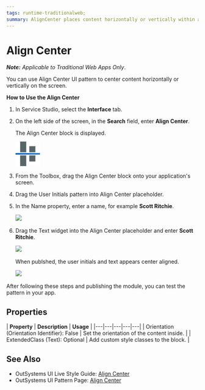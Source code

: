 ```yaml
---
tags: runtime-traditionalweb; 
summary: AlignCenter places content horizontally or vertically within a container.
---
```


# Align Center



**_Note:_**  _Applicable to Traditional Web Apps Only_.

You can use Align Center UI pattern to center content horizontally or vertically on the screen. 



**How to Use the Align Center**

1. In Service Studio, select the **Interface** tab.

2. On the left side of the screen, in the **Search** field, enter **Align Center**. 
    
    The Align Center block is displayed. 

     ![](<images/aligncenter-image-9.png>)

3. From the Toolbox, drag the Align Center block onto your application's screen.  

 5. Drag the User Initials pattern into Align Center placeholder.

 1. In the Name property, enter a name, for example **Scott Ritchie**.

    ![](<images/aligncenter-image-1.png>)

1. Drag the Text widget into the Align Center placeholder and enter  **Scott Ritchie**.

    ![](<images/aligncenter-image-2.png>)

    When publshed, the user initials and text appears center aligned.

    ![](<images/aligncenter-image-3.png>)


After following these steps and publishing the module, you can test the pattern in your app.

## Properties

| **Property** |  **Description** |  **Usage** | 
|---|---|---|---|---|
| Orientation (Orientation Identifier): False  |  Set the orientation of the content inside. | 
| ExtendedClass (Text): Optional  |  Add custom style classes to the block. |


## See Also

* OutSystems UI Live Style Guide: [Align Center](https://outsystemsui.outsystems.com/WebStyleGuidePreview/AlignCenter.aspx)
* OutSystems UI Pattern Page: [Align Center](https://outsystemsui.outsystems.com/OutSystemsUIWebsite/PatternDetail?PatternId=4)

